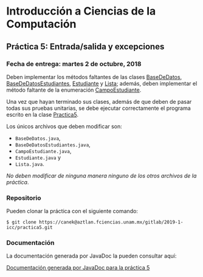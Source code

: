 Introducción a Ciencias de la Computación
=========================================

Práctica 5: Entrada/salida y excepciones
----------------------------------------

### Fecha de entrega: martes 2 de octubre, 2018

Deben implementar los métodos faltantes de las clases
[BaseDeDatos](https://aztlan.fciencias.unam.mx/gitlab/2019-1-icc/practica5/blob/master/src/mx/unam/ciencias/icc/BaseDeDatos.java),
[BaseDeDatosEstudiantes](https://aztlan.fciencias.unam.mx/gitlab/2019-1-icc/practica5/blob/master/src/mx/unam/ciencias/icc/BaseDeDatosEstudiantes.java),
[Estudiante](https://aztlan.fciencias.unam.mx/gitlab/2019-1-icc/practica5/blob/master/src/mx/unam/ciencias/icc/Estudiante.java)
y
[Lista](https://aztlan.fciencias.unam.mx/gitlab/2019-1-icc/practica5/blob/master/src/mx/unam/ciencias/icc/Lista.java);
además, deben implementar el método faltante de la enumeración
[CampoEstudiante](https://aztlan.fciencias.unam.mx/gitlab/2019-1-icc/practica5/blob/master/src/mx/unam/ciencias/icc/CampoEstudiante.java).

Una vez que hayan terminado sus clases, además de que deben de pasar todas sus
pruebas unitarias, se debe ejecutar correctamente el programa escrito en la
clase
[Practica5](https://aztlan.fciencias.unam.mx/gitlab/2019-1-icc/practica5/blob/master/src/mx/unam/ciencias/icc/Practica5.java).

Los únicos archivos que deben modificar son:

* `BaseDeDatos.java`,
* `BaseDeDatosEstudiantes.java`,
* `CampoEstudiante.java`,
* `Estudiante.java` y
* `Lista.java`.

*No deben modificar de ninguna manera ninguno de los otros archivos de la
práctica*.

### Repositorio

Pueden clonar la práctica con el siguiente comando:

```shell
$ git clone https://canek@aztlan.fciencias.unam.mx/gitlab/2019-1-icc/practica5.git
```

### Documentación

La documentación generada por JavaDoc la pueden consultar aquí:

[Documentación generada por JavaDoc para la práctica 5](https://aztlan.fciencias.unam.mx/~canek/2019-1-icc/practica5/)
